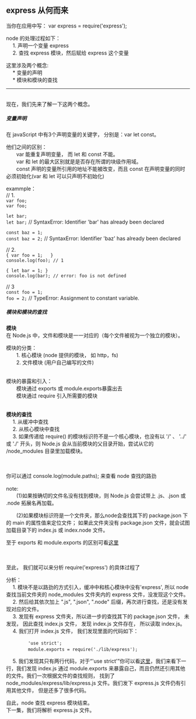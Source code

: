 ## express 从何而来

当你在应用中写：  var express = require('express'); 

node 的处理过程如下：  
&emsp; 1. 声明一个变量 express  
&emsp; 2. 查找 express 模块，然后赋给 express 这个变量

这里涉及两个概念:  
&emsp; * 变量的声明  
&emsp; * 模块和模块的查找    

---
<br />
现在，我们先来了解一下这两个概念。


##### 变量声明  
在 javaScript 中有3个声明变量的关键字， 分别是：var let const。

他们之间的区别：  
&emsp;&emsp;var 能重复声明变量， 而 let 和 const 不能。  
&emsp;&emsp;var 和 let 的最大区别就是是否存在所谓的块级作用域。  
&emsp;&emsp;const 声明的变量所引用的地址不能被改变，而且 const 在声明变量的同时必须初始化(var 和 let 可以只声明不初始化)

exammple：  
// 1.  
`var foo;`  
`var foo;`

`let bar;`  
`let bar;`  // SyntaxError: Identifier 'bar' has already been declared

`const baz = 1;`  
`const baz = 2;` // SyntaxError: Identifier 'baz' has already been declared


// 2.  
`{
    var foo = 1;  
}`  
`console.log(foo); // 1`

`{
    let bar = 1;
}`  
`console.log(bar); // error: foo is not defined  `

// 3  
`const foo = 1;`  
 `foo = 2;` // TypeError: Assignment to constant variable.

##### 模块和模块的查找
    
**模块**  
在 Node.js 中，文件和模块是一一对应的（每个文件被视为一个独立的模块）。  

模块的分类：   
&emsp;&emsp;1. 核心模块 (node 提供的模块， 如 http，fs)  
&emsp;&emsp;2. 文件模块 (用户自己编写的文件)  

<br />
模块的暴露和引入：  <br />
&emsp;&emsp;模块通过 exports 或 module.exports暴露出去  <br />
&emsp;&emsp;模块通过 require 引入所需要的模块 <br />
<br >  

**模块的查找**
<br />
&emsp; 1. 从缓冲中查找  <br />
&emsp; 2. 从核心模块中查找 <br />
&emsp; 3. 如果传递给 require() 的模块标识符不是一个核心模块，也没有以 '/' 、 '../' 或 './' 开头，则 Node.js 会从当前模块的父目录开始，尝试从它的 /node_modules 目录里加载模块。  

<br />
<br />
你可以通过 console.log(module.paths); 来查看 node 查找的路劲

<br />
<br />
note: <br />
&emsp;&emsp;(1)如果按确切的文件名没有找到模块，则 Node.js 会尝试带上 .js、.json 或 .node 拓展名再加载。

&emsp;&emsp;(2)如果模块标识符是一个文件夹，那么node会查找其下的 package.json 下的 main 的属性值来定位文件； 如果此文件夹没有 package.json 文件，就会试图加载目录下的 index.js 或 index.node 文件。

至于 exports 和 module.exports 的区别可看[这里](http://nodejs.cn/api/modules.html#modules_exports_shortcut)

<br />
<br />
至此， 我们就可以来分析 require('express') 的具体过程了  

分析：  
&emsp; 1. 模块不是以路劲的方式引入，缓冲中和核心模块中没有'express', 所以 node 查找当前文件夹的 node_modules 文件夹内的 express 文件，没发现这个文件。  
&emsp; 2. 然后给其依次加上 ".js", ".json", ".node" 后缀，再次进行查找，还是没有发现对应的文件。  
&emsp; 3. 发现有 express 文件夹，所以进一步的查找其下的 package.json 文件， 未发现， 因此查找 index.js 文件， 发现 index.js 文件存在， 所以读取 index.js。  
&emsp; 4. 我们打开 index.js 文件， 我们发现里面的代码如下：  

&emsp;&emsp;&emsp;&emsp; `'use strict';`  
&emsp;&emsp;&emsp;&emsp; `module.exports = require('./lib/express');`  

&emsp; 5. 我们发现其只有两行代码，对于“'use strict'”你可以看[这里](https://developer.mozilla.org/zh-CN/docs/Web/JavaScript/Reference/Strict_mode)，我们来看下一行，我们发现 index.js 通过 module.exports 来暴露自己，而且仍然还引用其他的文件。我们一次根据文件的查找规则， 找到了 node_modules/express/lib/express.js 文件。我们发下 express.js 文件仍有引用其他文件， 但是还多了很多代码。


自此，node 查找 express 模块结束。  <br />
下一集，我们将解析 express.js 文件。
